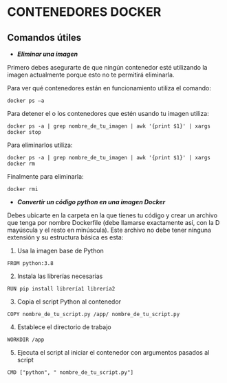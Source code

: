 # CONTENEDORES DOCKER
## Comandos útiles 
- ***Eliminar una imagen***

Primero debes asegurarte de que ningún contenedor esté utilizando la imagen actualmente porque esto no te permitirá eliminarla. 

Para ver qué contenedores están en funcionamiento utiliza el comando:
```
docker ps –a 
```
Para detener el o los contenedores que estén usando tu imagen utiliza:
```
docker ps -a | grep nombre_de_tu_imagen | awk '{print $1}' | xargs docker stop 
```
Para eliminarlos utiliza:
```
docker ps -a | grep nombre_de_tu_imagen | awk '{print $1}' | xargs docker rm 
```
Finalmente para eliminarla:
```
docker rmi 
```

- ***Convertir un código python en una imagen Docker***

Debes ubicarte en la carpeta en la que tienes tu código y crear un archivo que tenga por nombre Dockerfile (debe llamarse exactamente así, con la D mayúscula y el resto en minúscula). Este archivo no debe tener ninguna extensión y su estructura básica es esta:

1. Usa la imagen base de Python
```
FROM python:3.8 
```
2. Instala las librerías necesarias
```
RUN pip install librería1 librería2
```
3. Copia el script Python al contenedor
```
COPY nombre_de_tu_script.py /app/ nombre_de_tu_script.py 
```
4. Establece el directorio de trabajo
```
WORKDIR /app
```
5. Ejecuta el script al iniciar el contenedor con argumentos pasados al script
```
CMD ["python", " nombre_de_tu_script.py"] 
```
